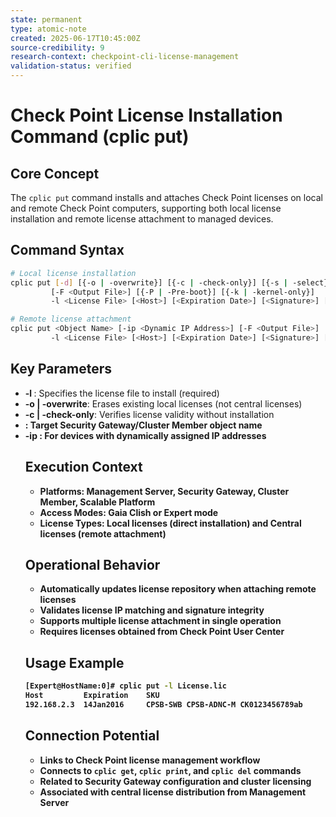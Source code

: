 ```yaml
---
state: permanent
type: atomic-note
created: 2025-06-17T10:45:00Z
source-credibility: 9
research-context: checkpoint-cli-license-management
validation-status: verified
---
```


# Check Point License Installation Command (cplic put)

## Core Concept
The `cplic put` command installs and attaches Check Point licenses on local and remote Check Point computers, supporting both local license installation and remote license attachment to managed devices.

## Command Syntax
```bash
# Local license installation
cplic put [-d] [{-o | -overwrite}] [{-c | -check-only}] [{-s | -select}] 
         [-F <Output File>] [{-P | -Pre-boot}] [{-k | -kernel-only}] 
         -l <License File> [<Host>] [<Expiration Date>] [<Signature>] [<SKU/Features>]

# Remote license attachment
cplic put <Object Name> [-ip <Dynamic IP Address>] [-F <Output File>] 
         -l <License File> [<Host>] [<Expiration Date>] [<Signature>] [<SKU/Features>]
```

## Key Parameters
- **-l <License File>**: Specifies the license file to install (required)
- **-o | -overwrite**: Erases existing local licenses (not central licenses)
- **-c | -check-only**: Verifies license validity without installation
- **<Object Name>**: Target Security Gateway/Cluster Member object name
- **-ip <Dynamic IP>**: For devices with dynamically assigned IP addresses

## Execution Context
- **Platforms**: Management Server, Security Gateway, Cluster Member, Scalable Platform
- **Access Modes**: Gaia Clish or Expert mode
- **License Types**: Local licenses (direct installation) and Central licenses (remote attachment)

## Operational Behavior
- Automatically updates license repository when attaching remote licenses
- Validates license IP matching and signature integrity
- Supports multiple license attachment in single operation
- Requires licenses obtained from Check Point User Center

## Usage Example
```bash
[Expert@HostName:0]# cplic put -l License.lic
Host         Expiration    SKU
192.168.2.3  14Jan2016     CPSB-SWB CPSB-ADNC-M CK0123456789ab
```

## Connection Potential
- Links to Check Point license management workflow
- Connects to `cplic get`, `cplic print`, and `cplic del` commands
- Related to Security Gateway configuration and cluster licensing
- Associated with central license distribution from Management Server